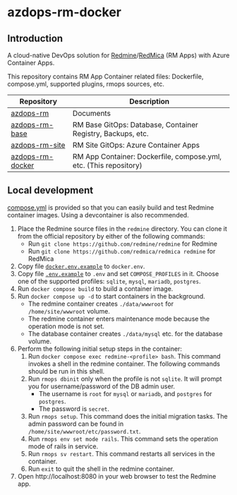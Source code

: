 # azdops-rm-docker

## Introduction

A cloud-native DevOps solution for [Redmine][redmine]/[RedMica][redmica] (RM Apps) with Azure Container Apps.

This repository contains RM App Container related files: Dockerfile, compose.yml, supported plugins, rmops sources, etc.

|Repository|Description|
|-|-|
|[azdops-rm]|Documents|
|[azdops-rm-base]|RM Base GitOps: Database, Container Registry, Backups, etc.|
|[azdops-rm-site]|RM Site GitOps: Azure Container Apps|
|[azdops-rm-docker]|RM App Container: Dockerfile, compose.yml, etc. (This repository)|

[redmine]: https://github.com/redmine/redmine
[redmica]: https://github.com/redmica/redmica
[azdops-rm]: https://github.com/yaegashi/azdops-rm
[azdops-rm-base]: https://github.com/yaegashi/azdops-rm-base
[azdops-rm-site]: https://github.com/yaegashi/azdops-rm-site
[azdops-rm-docker]: https://github.com/yaegashi/azdops-rm-docker

## Local development

[compose.yml](compose.yml) is provided
so that you can easily build and test Redmine container images.
Using a devcontainer is also recommended.

1. Place the Redmine source files in the `redmine` directory.
You can clone it from the official repository by either of the following commands:
    * Run `git clone https://github.com/redmine/redmine` for Redmine
    * Run `git clone https://github.com/redmica/redmica redmine` for RedMica
2. Copy file [`docker.env.example`](docker.env.example) to `docker.env`.
3. Copy file [`.env.example`](.env.example) to `.env` and set `COMPOSE_PROFILES` in it.
Choose one of the supported profiles: `sqlite`, `mysql`, `mariadb`, `postgres`.
4. Run `docker compose build` to build a container image.
5. Run `docker compose up -d` to start containers in the background.
    * The redmine container creates `./data/wwwroot` for `/home/site/wwwroot` volume.
    * The redmine container enters maintenance mode because the operation mode is not set.
    * The database container creates `./data/mysql` etc. for the database volume.
6. Perform the following initial setup steps in the container:
    1. Run `docker compose exec redmine-<profile> bash`.  This command invokes a shell in the redmine container.  The following commands should be run in this shell.
    2. Run `rmops dbinit` only when the profile is not `sqlite`.  It will prompt you for username/password of the DB admin user.
        * The username is `root` for `mysql` or `mariadb`, and `postgres` for `postgres`.
        * The password is `secret`.
    3. Run `rmops setup`.  This command does the initial migration tasks.  The admin password can be found in `/home/site/wwwroot/etc/password.txt`.
    4. Run `rmops env set mode rails`.  This command sets the operation mode of rails in service.
    5. Run `rmops sv restart`.  This command restarts all services in the container.
    6. Run `exit` to quit the shell in the redmine container.
8. Open http://localhost:8080 in your web browser to test the Redmine app.
